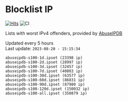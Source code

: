 # Blocklist IP

[![Hits](https://hits.seeyoufarm.com/api/count/incr/badge.svg?url=https%3A%2F%2Fgithub.com%2Fborestad%2Fblocklist-ip%2F&count_bg=%2379C83D&title_bg=%23555555&icon=&icon_color=%23E7E7E7&title=hits&edge_flat=false)](https://hits.seeyoufarm.com)  ![CI](https://img.shields.io/github/workflow/status/borestad/blocklist-ip/CI?style=flat-square)

Lists with worst IPv4 offenders, provided by [AbuseIPDB](https://www.abuseipdb.com/)

<!-- FOOTER-PLACEHOLDER -->
Updated every 5 hours<br>
Last update: `2023-08-20 - 15:15:34`
```
abuseipdb-s100-1d.ipset (23398 ip)
abuseipdb-s100-2d.ipset (28997 ip)
abuseipdb-s100-3d.ipset (32457 ip)
abuseipdb-s100-7d.ipset (40803 ip)
abuseipdb-s100-30d.ipset (63577 ip)
abuseipdb-s100-60d.ipset (86831 ip)
abuseipdb-s100-90d.ipset (87980 ip)
abuseipdb-s100-120d.ipset (150032 ip)
abuseipdb-s100-all.ipset (350879 ip)
```
